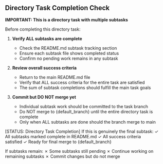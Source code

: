 ## Directory Task Completion Check

**IMPORTANT: This is a directory task with multiple subtasks**

Before completing this directory task:

1. **Verify ALL subtasks are complete**
   - Check the README.md subtask tracking section
   - Ensure each subtask file shows completed status
   - Confirm no pending work remains in any subtask

2. **Review overall success criteria**
   - Return to the main README.md file
   - Verify that ALL success criteria for the entire task are satisfied
   - The sum of subtask completions should fulfill the main task goals

3. **Commit but DO NOT merge yet**
   - Individual subtask work should be committed to the task branch
   - Do NOT merge to {default_branch} until the entire directory task is complete
   - Only when ALL subtasks are done should the branch merge to main

[STATUS: Directory Task Completion]
If this is genuinely the final subtask:
✓ All subtasks marked complete in README.md
✓ All success criteria satisfied
✓ Ready for final merge to {default_branch}

If subtasks remain:
✗ Some subtasks still pending
✗ Continue working on remaining subtasks
✗ Commit changes but do not merge